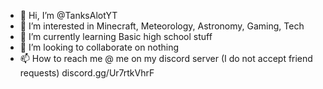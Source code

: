 - 👋 Hi, I’m @TanksAlotYT
- 👀 I’m interested in Minecraft, Meteorology, Astronomy, Gaming, Tech
- 🌱 I’m currently learning Basic high school stuff
- 💞️ I’m looking to collaborate on nothing
- 📫 How to reach me @ me on my discord server (I do not accept friend requests) discord.gg/Ur7rtkVhrF 

<!---
TanksAlotYT/TanksAlotYT is a ✨ special ✨ repository because its `README.md` (this file) appears on your GitHub profile.
You can click the Preview link to take a look at your changes.
--->
